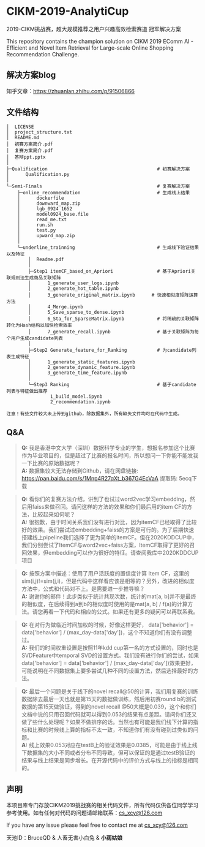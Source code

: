# CIKM-2019-AnalytiCup
2019-CIKM挑战赛，超大规模推荐之用户兴趣高效检索赛道 冠军解决方案

This repository contains the champion solution on CIKM 2019 EComm AI - Efficient and Novel Item Retrieval for Large-scale Online Shopping Recommendation Challenge.

## 解决方案blog

知乎文章：https://zhuanlan.zhihu.com/p/91506866

## 文件结构

    │  LICENSE
    │  project_structure.txt
    │  README.md
    │  初赛方案简介.pdf
    │  复赛方案简介.pdf
    │  答辩ppt.pptx
    │  
    ├─Qualification                                        # 初赛解决方案
    │      Qualification.py
    │      
    └─Semi-Finals                                          # 复赛解决方案
        ├─online_recommendation                            # 生成线上结果
        │      dockerfile
        │      downward_map.zip
        │      lgb_0924_1652
        │      model0924_base.file
        │      read_me.txt
        │      run.sh
        │      test.py
        │      upward_map.zip
        │      
        └─underline_trainning                              # 生成线下验证结果以及特征
            │  Readme.pdf
            │  
            ├─Step1 itemCF_based_on_Apriori                # 基于Apriori关联规则法生成商品关联矩阵
            │      1_generate_user_logs.ipynb
            │      2_generate_hot_table.ipynb
            │      3_generate_original_matrix.ipynb      # 快速相似度矩阵运算方法
            │      4_Merge.ipynb
            │      5_Save_sparse_to_dense.ipynb
            │      6_Sta_for_SparseMatrix.ipynb            # 将稀疏的关联矩阵转化为Hash结构以加快检索效率
            │      7_generate_recall.ipynb                 # 基于关联矩阵为每个用户生成candidate列表
            │      
            ├─Step2 Generate_feature_for_Ranking           # 为candidate列表生成特征
            │      1_generate_static_features.ipynb
            │      2_generate_dynamic_feature.ipynb
            │      3_generate_time_feature.ipynb
            │      
            └─Step3 Ranking                                # 基于candidate列表与特征做出推荐
                    1_build_model.ipynb
                    2_recommendation.ipynb
                    
    注意！有些文件较大未上传到github，除数据集外，所有缺失文件均可在代码中生成。


## Q&A

> **Q:** 我是香港中文大学（深圳）数据科学专业的学生，想报名参加这个比赛作为毕业项目的，但是超过了比赛的报名时间，所以想问一下你能不能发我一下比赛的原始数据呢？          
> **A:** 数据集较大无法存储到Github，请在网盘链接: https://pan.baidu.com/s/1Mnp4R27qXt_b367G4EcVaA 提取码: 5ecq下载

> **Q:** 看你们的复赛方法介绍，讲到了也试过word2vec学习embedding，然后用faiss来做召回。请问这样的方法的效果和你们最后用的item CF的方法，比较起来如何呢？         
> **A:** 很抱歉，由于时间关系我们没有进行对比，因为itemCF已经取得了比较好的效果。我们尝试过embedding+faiss的方案是可行的。为了后期快速搭建线上pipeline我们选择了更为简单的itemCF。但在2020KDDCUP中，我们分别尝试了ItemCF与word2vec+faiss方案，ItemCF取得了更好的召回效果，但embedding可以作为很好的特征。请查阅我库中2020KDDCUP项目

> **Q:** 按照方案中描述：使用了用户活跃度的置信度计算 Item CF，这里的sim(i,j)!=sim(j,i)，但是代码中这样看应该是相等的？另外，改进的相似度方法中，公式和代码对不上。是需要进一步推导嘛？       
> **A:** 谢谢你的邮件！此步类似于统计共现次数，统计的mat\[a, b]并不是最终的相似度，在后续得到a到b的相似度时使用的是mat\[a, b] / f(a)的计算方法。请您再看一下代码和相应的公式。如果还有更多的疑问可以再联系我。

> **Q:** 在对行为做临近时间加权的时候，好像这样更好， data['behavior'] = data['behavior'] / (max_day-data['day'])，这个不知道你们有没有调整过。        
> **A:** 我们的时间权重设置是按照11年kdd cup第一名的方式设置的，同时也是SVDFeature中temporal SVD的设置方式。我们没有进行你们的尝试，如果data['behavior'] = data['behavior'] / (max_day-data['day'])效果更好，可能说明在不同数据集上要多尝试几种不同的设置方法，然后选择最好的方法。

> **Q:** 最后一个问题是关于线下的novel recall@50的计算，我们用复赛的训练数据除去最后一天也就是第15天的数据做训练，然后用初赛round b的测试数据的第15天做验证，得到的novel recall @50大概是0.039，这个和你们文档中说的只用召回代码就可以得到0.053的结果有点差距。请问你们还又做了些什么处理呢？如果不做排序的话。当然也有可能是我们线下计算的指标和比赛的时候线上算的指标不太一致，不知道你们有没有碰到过类似的问题。      
> **A:** 线上效果0.053对应在testB上的验证效果是0.0385，可能是由于线上线下数据集的大小不同或者分布不同导致，但可以保证的是通过testB验证的结果与线上结果是同步增长。在开源代码中的评价方式与线上的指标是相同的。









## 声明
本项目库专门存放CIKM2019挑战赛的相关代码文件，所有代码仅供各位同学学习参考使用。如有任何对代码的问题请邮箱联系：cs_xcy@126.com

If you have any issue please feel free to contact me at cs_xcy@126.com

天池ID：BruceQD & 人畜无害小白兔 & **小雨姑娘**
